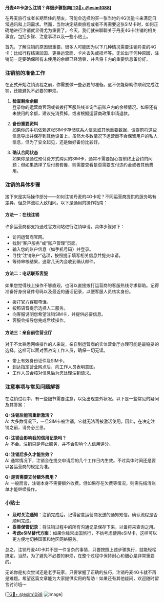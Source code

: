 **丹麦4G卡怎么注销？详细步骤指南[[TG💪+ @esim1088](https://t.me/s/esim1088)]**

在丹麦旅行或者长期居住的朋友，可能会选择购买一张当地的4G流量卡来满足日常通讯和上网需求。然而，当你决定结束旅程或者不再需要这张SIM卡时，如何正确地进行注销就显得尤为重要了。今天，我们就来聊聊关于丹麦4G卡注销的相关事宜，包括步骤、注意事项以及一些小贴士。

首先，了解注销的原因很重要。很多人可能因为以下几种情况需要注销丹麦的4G卡：比如行程结束回国、更换运营商、卡片丢失或损坏等。无论出于何种原因，注销前一定要确保所有未使用的余额已经清零，并且将卡内的重要信息备份好。

### 注销前的准备工作

在正式开始注销流程之前，你需要做一些必要的准备。这不仅能帮助你顺利完成注销，还能避免不必要的麻烦。

1. **检查剩余余额**  
   登录你的运营商官网或者拨打客服热线查询当前账户内的余额情况。如果还有未使用的余额，建议先消费掉，或者根据运营商政策申请退款。

2. **备份重要资料**  
   如果你的手机依赖这张SIM卡存储联系人信息或其他重要数据，请提前将这些信息导出并保存到其他设备上。虽然大多数情况下运营商不会保留用户的私人信息，但为了安全起见，还是做好备份比较好。

3. **确认合同状态**  
   如果你是通过预付费方式购买的SIM卡，通常不需要担心提前终止合约的问题；但如果选择了后付费套餐，则需要查看是否需要支付违约金或者其他费用。

### 注销的具体步骤

接下来是实际操作部分——如何注销丹麦的4G卡呢？不同运营商提供的服务略有差异，但总体流程大致相同。以下是通用的操作指南：

#### 方法一：在线注销
许多运营商都支持通过官方网站进行注销申请。具体步骤如下：
- 访问运营商官网。
- 找到“客户服务”或“账户管理”页面。
- 输入您的账户信息（如手机号码）并登录。
- 寻找“注销账户”选项，按照提示填写相关信息并提交申请。
- 等待审核结果，通常几天内会收到确认邮件。

#### 方法二：电话联系客服
如果您觉得线上操作不够直观，也可以直接拨打运营商的客服热线寻求帮助。记得准备好身份证件号码以及最近的通话记录，以便客服人员核实身份。
- 拨打官方客服电话。
- 按照语音提示选择人工服务。
- 向客服说明您希望注销SIM卡，并提供必要信息。
- 客服会指导您完成后续操作。

#### 方法三：亲自前往营业厅
对于不太熟悉网络操作的人来说，亲自到运营商的实体营业厅办理可能是最稳妥的选择。这样可以面对面咨询工作人员，确保一切无误。
- 带上有效身份证件及SIM卡。
- 到达指定营业网点后，向工作人员表明意图。
- 工作人员会核对信息后为您处理注销请求。

### 注意事项与常见问题解答

在注销过程中，有一些细节需要注意，以免出现意外状况。以下是一些常见的疑问及其答案：

**Q: 注销后能否重新激活？**  
A: 大多数情况下，一旦SIM卡被注销，它就无法再被激活使用。因此，在决定注销之前，请务必三思。

**Q: 注销会影响我的信用记录吗？**  
A: 不会。注销只是停止服务，并不会影响个人信用评分。

**Q: 注销后多久才能生效？**  
A: 通常情况下，注销会在提交申请后的几个工作日内生效。不过具体时间还是要以各运营商的规定为准。

**Q: 是否需要支付额外费用？**  
A: 一般而言，注销本身不需要额外收费。但如果存在欠费等情况，则需先结清账单才能继续操作。

### 小贴士

- **及时关注通知**：注销完成后，记得留意运营商发送的通知短信，确认流程是否顺利完成。
- **妥善保管记录**：将注销过程中的所有沟通记录保存下来，以备将来查询之用。
- **考虑eSIM替代方案**：如果你经常出国旅行，不妨考虑使用eSIM卡，这样可以更方便地切换国家和地区网络服务。

总之，注销丹麦4G卡并不是一件复杂的事情，只要按照上述步骤执行，就能轻松搞定。当然，为了避免不必要的麻烦，在整个过程中保持耐心和细心是非常重要的。

无论你是初次尝试还是老手玩家，只要掌握了正确的技巧，注销丹麦4G卡就不再是难题。希望这篇文章能为大家提供实用的帮助！如果还有其他疑问，欢迎随时留言讨论哦～

[[TG💪+ @esim1088](https://t.me/s/esim1088) ![Image](https://i.postimg.cc/4NQfJmqS/Snipaste-2025-05-13-00-14-12.png)]
